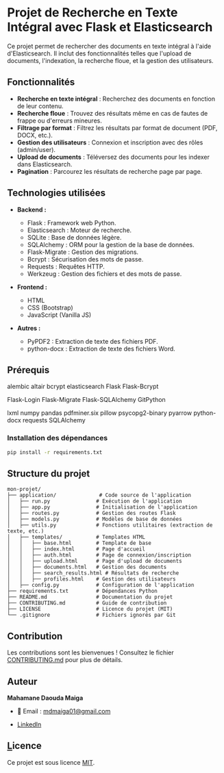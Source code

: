 # Projet de Recherche en Texte Intégral avec Flask et Elasticsearch





Ce projet permet de rechercher des documents en texte intégral à l'aide d'Elasticsearch. Il inclut des fonctionnalités telles que l'upload de documents, l'indexation, la recherche floue, et la gestion des utilisateurs.

## Fonctionnalités

- **Recherche en texte intégral** : Recherchez des documents en fonction de leur contenu.
- **Recherche floue** : Trouvez des résultats même en cas de fautes de frappe ou d'erreurs mineures.
- **Filtrage par format** : Filtrez les résultats par format de document (PDF, DOCX, etc.).
- **Gestion des utilisateurs** : Connexion et inscription avec des rôles (admin/user).
- **Upload de documents** : Téléversez des documents pour les indexer dans Elasticsearch.
- **Pagination** : Parcourez les résultats de recherche page par page.

## Technologies utilisées

- **Backend :**

  - Flask : Framework web Python.
  - Elasticsearch : Moteur de recherche.
  - SQLite : Base de données légère.
  - SQLAlchemy : ORM pour la gestion de la base de données.
  - Flask-Migrate : Gestion des migrations.
  - Bcrypt : Sécurisation des mots de passe.
  - Requests : Requêtes HTTP.
  - Werkzeug : Gestion des fichiers et des mots de passe.

- **Frontend :**

  - HTML
  - CSS (Bootstrap)
  - JavaScript (Vanilla JS)

- **Autres :**

  - PyPDF2 : Extraction de texte des fichiers PDF.
  - python-docx : Extraction de texte des fichiers Word.

## Prérequis

alembic
altair
bcrypt
elasticsearch
Flask
Flask-Bcrypt

Flask-Login
Flask-Migrate
Flask-SQLAlchemy
GitPython

lxml
numpy
pandas
pdfminer.six
pillow
psycopg2-binary
pyarrow
python-docx
requests
SQLAlchemy




### Installation des dépendances

```bash
pip install -r requirements.txt
```

## Structure du projet

```
mon-projet/
├── application/              # Code source de l'application
│   ├── run.py               # Exécution de l'application
│   ├── app.py               # Initialisation de l'application
│   ├── routes.py            # Gestion des routes Flask
│   ├── models.py            # Modèles de base de données
│   ├── utils.py             # Fonctions utilitaires (extraction de texte, etc.)
│   ├── templates/           # Templates HTML
│   │   ├── base.html        # Template de base
│   │   ├── index.html       # Page d'accueil
│   │   ├── auth.html        # Page de connexion/inscription
│   │   ├── upload.html      # Page d'upload de documents
│   │   ├── documents.html   # Gestion des documents
│   │   ├── search_results.html # Résultats de recherche
│   │   ├── profiles.html    # Gestion des utilisateurs
│   ├── config.py            # Configuration de l'application
├── requirements.txt         # Dépendances Python
├── README.md                # Documentation du projet
├── CONTRIBUTING.md          # Guide de contribution
├── LICENSE                  # Licence du projet (MIT)
└── .gitignore               # Fichiers ignorés par Git
```

## Contribution

Les contributions sont les bienvenues ! Consultez le fichier [CONTRIBUTING.md](CONTRIBUTING.md) pour plus de détails.

## Auteur

**Mahamane Daouda Maiga**

- 📧 Email : [md](mailto\:mdmaiga01@gmail.com)[maiga01@](https://www.linkedin.com/in/mdmaiga)[gma](mailto\:mdmaiga01@gmail.com)[il.com](https://www.linkedin.com/in/mdmaiga)



- [LinkedIn](https://www.linkedin.com/in/mdmaiga)

## [L](https://www.linkedin.com/in/mdmaiga)icence

Ce projet est sous licence [MIT](LICENSE).


